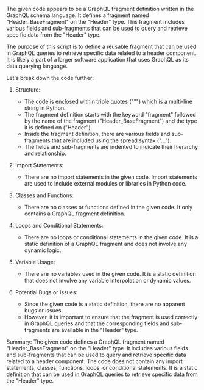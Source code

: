The given code appears to be a GraphQL fragment definition written in the GraphQL schema language. It defines a fragment named "Header_BaseFragment" on the "Header" type. This fragment includes various fields and sub-fragments that can be used to query and retrieve specific data from the "Header" type.

The purpose of this script is to define a reusable fragment that can be used in GraphQL queries to retrieve specific data related to a header component. It is likely a part of a larger software application that uses GraphQL as its data querying language.

Let's break down the code further:

1. Structure:
   - The code is enclosed within triple quotes (""") which is a multi-line string in Python.
   - The fragment definition starts with the keyword "fragment" followed by the name of the fragment ("Header_BaseFragment") and the type it is defined on ("Header").
   - Inside the fragment definition, there are various fields and sub-fragments that are included using the spread syntax ("...").
   - The fields and sub-fragments are indented to indicate their hierarchy and relationship.

2. Import Statements:
   - There are no import statements in the given code. Import statements are used to include external modules or libraries in Python code.

3. Classes and Functions:
   - There are no classes or functions defined in the given code. It only contains a GraphQL fragment definition.

4. Loops and Conditional Statements:
   - There are no loops or conditional statements in the given code. It is a static definition of a GraphQL fragment and does not involve any dynamic logic.

5. Variable Usage:
   - There are no variables used in the given code. It is a static definition that does not involve any variable interpolation or dynamic values.

6. Potential Bugs or Issues:
   - Since the given code is a static definition, there are no apparent bugs or issues.
   - However, it is important to ensure that the fragment is used correctly in GraphQL queries and that the corresponding fields and sub-fragments are available in the "Header" type.

Summary:
The given code defines a GraphQL fragment named "Header_BaseFragment" on the "Header" type. It includes various fields and sub-fragments that can be used to query and retrieve specific data related to a header component. The code does not contain any import statements, classes, functions, loops, or conditional statements. It is a static definition that can be used in GraphQL queries to retrieve specific data from the "Header" type.